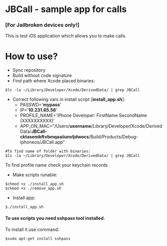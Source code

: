 JBCall - sample app for calls
=======

###  [For Jailbroken devices only!]

This is test iOS application which allows you to make calls.

# How to use?

* Sync repository
* Build without code signature
* Find path where Xcode placed binaries:
```
$ls -la ~/Library/Developer/Xcode/DerivedData/ | grep JBCall
```
* Correct following vars in install script [**install_app.sh**]:
    * PASSWD='**mypass**'
    * IP='**10.231.65.56**'
    * PROFILE_NAME='iPhone Developer: FirstName  SecondName (XXXXXXXXXX)'
    * APP_ON_MAC="/Users/**username**/Library/Developer/Xcode/DerivedData/**JBCall-cktasembftvbmqaaiiunvljdwocs**/Build/Products/Debug-iphoneos/JBCall.app"
```
#To find name of folder with binaries:
$ls -la ~/Library/Developer/Xcode/DerivedData/ | grep JBCall
```
  To find profile name check your keychain records
* Make scripts runable:
```
$chmod +x ./install_app.sh
$chmod +x ./remove_app.sh
```
* Install app:
```
$./install_app.sh
```

#### To use scripts you need **sshpass** tool installed.
To install it use command:
```
$sudo apt-get install sshpass
```
